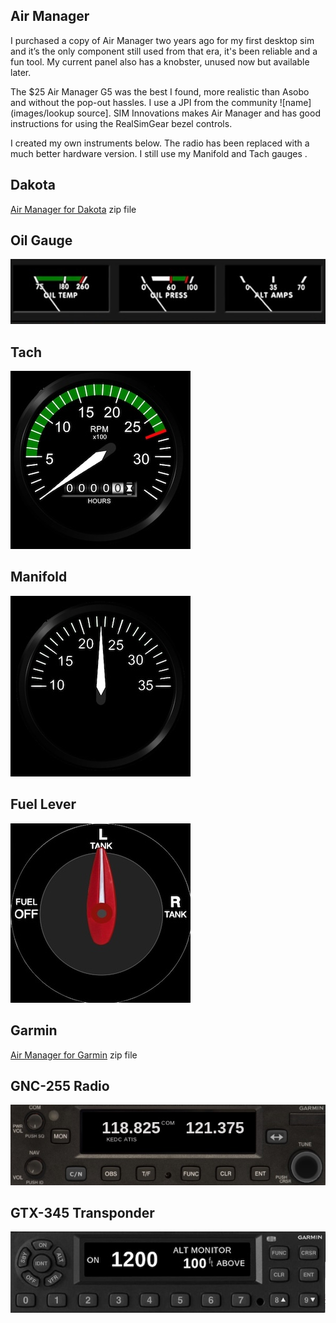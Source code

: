 ## Air Manager

I purchased a copy of Air Manager two years ago for my first desktop sim and it’s the only component still used from that era, it's been reliable and a fun tool.  My current panel also has a knobster, unused now but available later.

The $25 Air Manager G5 was the best I found, more realistic than Asobo and without the pop-out hassles.  I use a JPI from the community ![name](images/lookup source].  SIM Innovations makes Air Manager and has good instructions for using the RealSimGear bezel controls.

I created my own instruments below.  The radio has been replaced with a much better hardware version.  I still use my Manifold and Tach gauges .  

## Dakota
[Air Manager for Dakota](https://github.com/radiobillm/DakotaSim/archive/refs/tags/v1.0-airmanager-garmin.zip) zip file

## Oil Gauge
![Air Manager Oil](images/am-pa-oil.jpg)

## Tach
![Air Manager Tach](images/am-pa-tach.jpg)

## Manifold
![Air Manager Mainford](images/am-pa-mp.jpg)

## Fuel Lever
![Air Manager Fuel](images/am-pa-fuel-lever.jpg)


## Garmin
[Air Manager for Garmin](https://github.com/radiobillm/DakotaSim/archive/refs/tags/v1.0-airmanager-garmin.zip) zip file

## GNC-255 Radio
![GNC255](images/am-gnc255.jpg)
  
## GTX-345 Transponder
![GTX345](images/am-gtx345.jpg)

